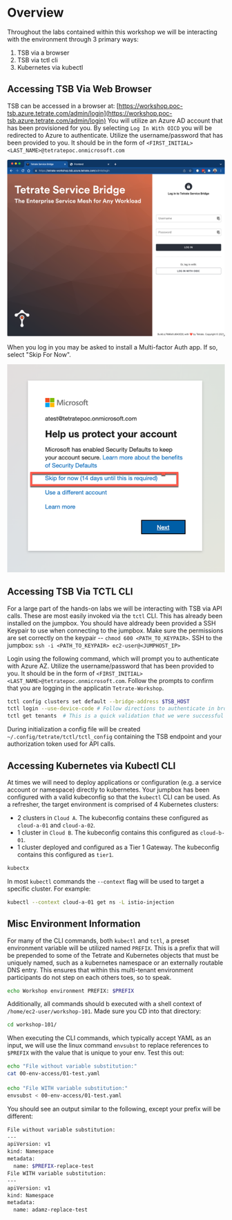 # Overview
Throughout the labs contained within this workshop we will be interacting with the environment through 3 primary ways:
1. TSB via a browser
2. TSB via tctl cli
3. Kubernetes via kubectl

## Accessing TSB Via Web Browser
TSB can be accessed in a browser at: [https://workshop.poc-tsb.azure.tetrate.com/admin/login](https://workshop.poc-tsb.azure.tetrate.com/admin/login)  You will utilize an Azure AD account that has been provisioned for you.  By selecting `Log In With OICD` you will be redirected to Azure to authenticate.  Utilize the username/password that has been provided to you.  It should be in the form of `<FIRST_INITIAL><LAST_NAME>@tetratepoc.onmicrosoft.com`

![Base Diagram](../docs/00-tsb-ui.png)

When you log in you may be asked to install a Multi-factor Auth app.  If so, select "Skip For Now".

![Base Diagram](../docs/00-azure-skip.png)

## Accessing TSB Via TCTL CLI
For a large part of the hands-on labs we will be interacting with TSB via API calls.  These are most easily invoked via the `tctl` CLI.  This has already been installed on the jumpbox.  You should have aldready been provided a SSH Keypair to use when connecting to the jumpbox.  Make sure the permissions are set correctly on the keypair -- `chmod 600 <PATH_TO_KEYPAIR>`.  SSH to the jumpbox: `ssh -i <PATH_TO_KEYPAIR> ec2-user@<JUMPHOST_IP>`

Login using the following command, which will prompt you to authenticate with Azure AZ.  Utilize the username/password that has been provided to you.  It should be in the form of `<FIRST_INITIAL><LAST_NAME>@tetratepoc.onmicrosoft.com`.  Follow the prompts to confirm that you are logging in the applicatin `Tetrate-Workshop`.

```bash
tctl config clusters set default --bridge-address $TSB_HOST
tctl login --use-device-code # Follow directions to authenticate in browser
tctl get tenants  # This is a quick validation that we were successful
```

During initialization a config file will be created `~/.config/tetrate/tctl/tctl_config` containing the TSB endpoint and your authorization token used for API calls.  

## Accessing Kubernetes via Kubectl CLI
At times we will need to deploy applications or configuration (e.g. a service account or namespace) directly to kubernetes.  Your jumpbox has been configured with a valid kubeconfig so that the `kubectl` CLI can be used.  As a refresher, the target environment is comprised of 4 Kubernetes clusters:
- 2 clusters in `Cloud A`.  The kubeconfig contains these configured as `cloud-a-01` and `cloud-a-02`.
- 1 cluster in `Cloud B`.  The kubeconfig contains this configured as `cloud-b-01`.
- 1 cluster deployed and configured as a Tier 1 Gateway. The kubeconfig contains this configured as `tier1`.

```bash
kubectx
```

In most `kubectl` commands the `--context` flag will be used to target a specific cluster.  For example:

```bash
kubectl --context cloud-a-01 get ns -L istio-injection  
```

## Misc Environment Information
For many of the CLI commands, both `kubectl` and `tctl`, a preset environment variable will be utilized named `PREFIX`.  This is a prefix that will be prepended to some of the Tetrate and Kubernetes objects that must be uniquely named, such as a kubernetes namespace or an externally routable DNS entry.  This ensures that within this multi-tenant environment participants do not step on each others toes, so to speak. 

```bash
echo Workshop environment PREFIX: $PREFIX
```

Additionally, all commands should b executed with a shell context of `/home/ec2-user/workshop-101`.  Made sure you CD into that directory:

```bash
cd workshop-101/
```


When executing the CLI commands, which typically accept YAML as an input, we will use the linux command `envsubst` to replace references to `$PREFIX` with the value that is unique to your env.  Test this out:

```bash
echo "File without variable substitution:"
cat 00-env-access/01-test.yaml

echo "File WITH variable substitution:"
envsubst < 00-env-access/01-test.yaml

```

You should see an output similar to the following, except your prefix will be different:
```bash
File without variable substitution:
---
apiVersion: v1
kind: Namespace
metadata:
  name: $PREFIX-replace-test
File WITH variable substitution:
---
apiVersion: v1
kind: Namespace
metadata:
  name: adamz-replace-test
```
